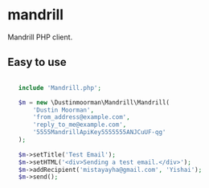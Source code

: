 mandrill
========

Mandrill PHP client.

## Easy to use
```php

   include 'Mandrill.php';

   $m = new \Dustinmoorman\Mandrill\Mandrill(
       'Dustin Moorman',
       'from_address@example.com', 
       'reply_to_me@example.com', 
       '5555MandrillApiKey5555555ANJCuUF-qg'
   );
 
   $m->setTitle('Test Email');
   $m->setHTML('<div>Sending a test email.</div>');
   $m->addRecipient('mistayayha@gmail.com', 'Yishai');
   $m->send();
```
